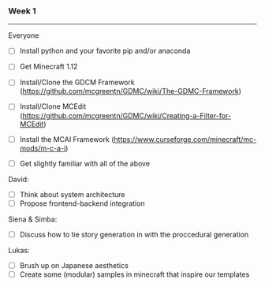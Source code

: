 ### Week 1
---

Everyone
- [ ] Install python and your favorite pip and/or anaconda
- [ ] Get Minecraft 1.12
- [ ] Install/Clone the GDCM Framework (https://github.com/mcgreentn/GDMC/wiki/The-GDMC-Framework)
- [ ] Install/Clone MCEdit (https://github.com/mcgreentn/GDMC/wiki/Creating-a-Filter-for-MCEdit)
- [ ] Install the MCAI Framework (https://www.curseforge.com/minecraft/mc-mods/m-c-a-i)
- [ ] Get slightly familiar with all of the above


David:
- [ ] Think about system architecture 
- [ ] Propose frontend-backend integration

Siena & Simba:
- [ ] Discuss how to tie story generation in with the proccedural generation

Lukas:
- [ ] Brush up on Japanese aesthetics
- [ ] Create some (modular) samples in minecraft that inspire our templates